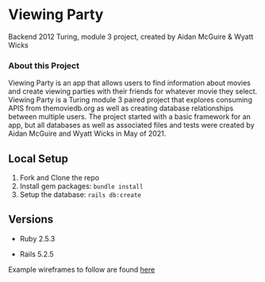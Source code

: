 # Viewing Party

Backend 2012 Turing, module 3 project, created by Aidan McGuire & Wyatt Wicks
### About this Project

Viewing Party is an app that allows users to find information about movies and create viewing parties with their friends for whatever movie they select. Viewing Party is a Turing module 3 paired project that explores consuming APIS from themoviedb.org as well as creating database relationships between multiple users. The project started with a basic framework for an app, but all databases as well as associated files and tests were created by Aidan McGuire and Wyatt Wicks in May of 2021.

## Local Setup

1. Fork and Clone the repo
2. Install gem packages: `bundle install`
3. Setup the database: `rails db:create`


## Versions

- Ruby 2.5.3

- Rails 5.2.5

Example wireframes to follow are found [here](https://backend.turing.io/module3/projects/viewing_party/wireframes)

